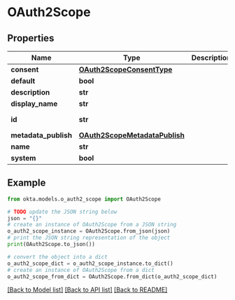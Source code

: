 # OAuth2Scope


## Properties

Name | Type | Description | Notes
------------ | ------------- | ------------- | -------------
**consent** | [**OAuth2ScopeConsentType**](OAuth2ScopeConsentType.md) |  | [optional] 
**default** | **bool** |  | [optional] 
**description** | **str** |  | [optional] 
**display_name** | **str** |  | [optional] 
**id** | **str** |  | [optional] [readonly] 
**metadata_publish** | [**OAuth2ScopeMetadataPublish**](OAuth2ScopeMetadataPublish.md) |  | [optional] 
**name** | **str** |  | [optional] 
**system** | **bool** |  | [optional] 

## Example

```python
from okta.models.o_auth2_scope import OAuth2Scope

# TODO update the JSON string below
json = "{}"
# create an instance of OAuth2Scope from a JSON string
o_auth2_scope_instance = OAuth2Scope.from_json(json)
# print the JSON string representation of the object
print(OAuth2Scope.to_json())

# convert the object into a dict
o_auth2_scope_dict = o_auth2_scope_instance.to_dict()
# create an instance of OAuth2Scope from a dict
o_auth2_scope_from_dict = OAuth2Scope.from_dict(o_auth2_scope_dict)
```
[[Back to Model list]](../README.md#documentation-for-models) [[Back to API list]](../README.md#documentation-for-api-endpoints) [[Back to README]](../README.md)


